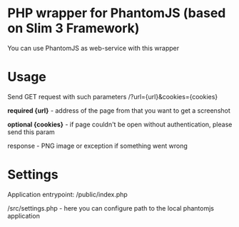 # PHP wrapper for PhantomJS (based on Slim 3 Framework)
 
You can use PhantomJS as web-service with this wrapper

# Usage #

Send GET request with such parameters /?url={url}&cookies={cookies}

**required {url}** - address of the page from that you want to get a screenshot

**optional {cookies}** - if page couldn't be open without authentication, please send this param


response - PNG image or exception if something went wrong


# Settings #

Application entrypoint: /public/index.php

/src/settings.php - here you can configure path to the local phantomjs application

